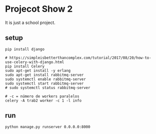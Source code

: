 # Projecot Show 2

It is just a school project.

## setup
```
pip install django

# https://simpleisbetterthancomplex.com/tutorial/2017/08/20/how-to-use-celery-with-django.html
pip install Celery
sudo apt-get install -y erlang
sudo apt-get install rabbitmq-server
sudo systemctl enable rabbitmq-server
sudo systemctl start rabbitmq-server
# sudo systemctl status rabbitmq-server

# -c = número de workers paralelos
celery -A trab2 worker -c 1 -l info

```

## run
```
python manage.py runserver 0.0.0.0:8000
```
